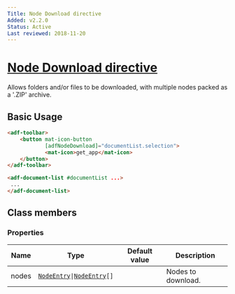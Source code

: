 ```yaml
---
Title: Node Download directive
Added: v2.2.0
Status: Active
Last reviewed: 2018-11-20
---
```


# [Node Download directive](../../../lib/core/directives/node-download.directive.ts "Defined in node-download.directive.ts")

Allows folders and/or files to be downloaded, with multiple nodes packed as a '.ZIP' archive.

## Basic Usage

```html
<adf-toolbar>
    <button mat-icon-button
            [adfNodeDownload]="documentList.selection">
            <mat-icon>get_app</mat-icon>
    </button>
</adf-toolbar>

<adf-document-list #documentList ...>
 ...
</adf-document-list>
```

## Class members

### Properties

| Name | Type | Default value | Description |
| ---- | ---- | ------------- | ----------- |
| nodes | [`NodeEntry`](../../../node_modules/@alfresco/js-api/src/api/content-rest-api/model/nodeEntry.ts)` \| `[`NodeEntry`](../../../node_modules/@alfresco/js-api/src/api/content-rest-api/model/nodeEntry.ts)`[]` |  | Nodes to download. |
